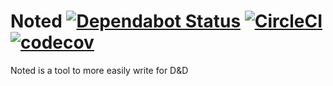 # Noted [![Dependabot Status](https://api.dependabot.com/badges/status?host=github&repo=zmbush/noted&identifier=90274970)](https://dependabot.com) [![CircleCI](https://circleci.com/gh/zmbush/noted/tree/master.svg?style=svg&circle-token=b124006870f8eaa39445c9debd6fd43aca4d5861)](https://circleci.com/gh/zmbush/noted/tree/master) [![codecov](https://codecov.io/gh/zmbush/noted/branch/master/graph/badge.svg?token=2W721TfhsQ)](https://codecov.io/gh/zmbush/noted)

Noted is a tool to more easily write for D&D
